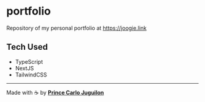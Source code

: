 # portfolio

Repository of my personal portfolio at https://joogie.link

## Tech Used

- TypeScript
- NextJS
- TailwindCSS

---

Made with ☕ by [**Prince Carlo Juguilon**](https://joogie.link)
